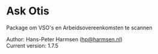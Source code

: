 # Ask Otis

Package om VSO's en Arbeidsovereenkomsten te scannen

Author: Hans-Peter Harmsen (hp@harmsen.nl) \
Current version: 1.7.5

